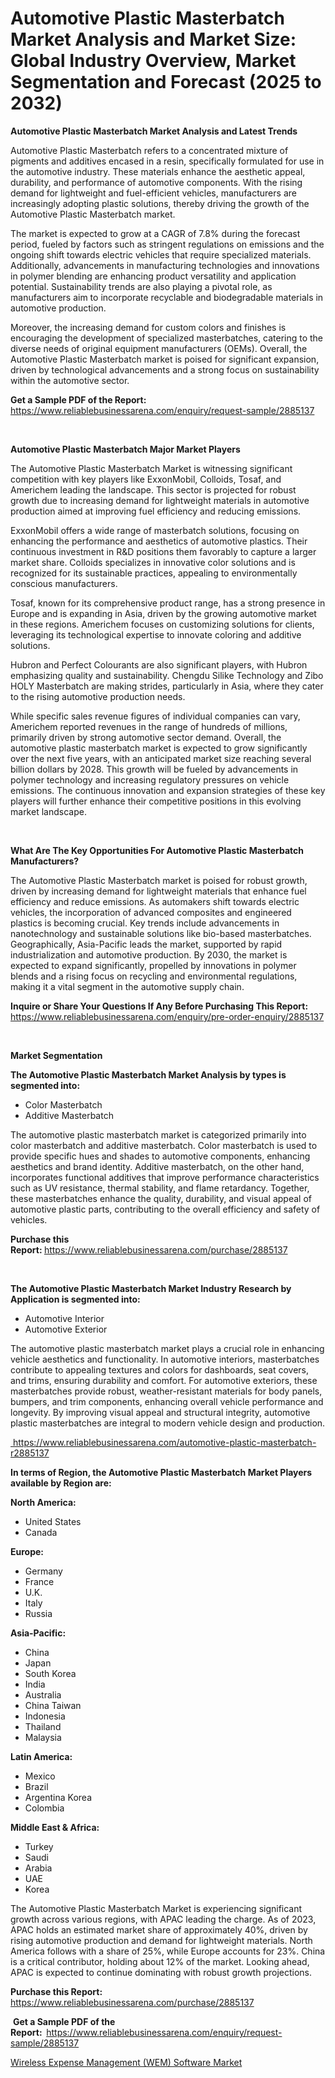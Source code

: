 <p><h1>Automotive Plastic Masterbatch Market Analysis and Market Size: Global Industry Overview, Market Segmentation and Forecast (2025 to 2032)</h1></p><p><strong>Automotive Plastic Masterbatch Market Analysis and Latest Trends</strong></p>
<p><p>Automotive Plastic Masterbatch refers to a concentrated mixture of pigments and additives encased in a resin, specifically formulated for use in the automotive industry. These materials enhance the aesthetic appeal, durability, and performance of automotive components. With the rising demand for lightweight and fuel-efficient vehicles, manufacturers are increasingly adopting plastic solutions, thereby driving the growth of the Automotive Plastic Masterbatch market.</p><p>The market is expected to grow at a CAGR of 7.8% during the forecast period, fueled by factors such as stringent regulations on emissions and the ongoing shift towards electric vehicles that require specialized materials. Additionally, advancements in manufacturing technologies and innovations in polymer blending are enhancing product versatility and application potential. Sustainability trends are also playing a pivotal role, as manufacturers aim to incorporate recyclable and biodegradable materials in automotive production. </p><p>Moreover, the increasing demand for custom colors and finishes is encouraging the development of specialized masterbatches, catering to the diverse needs of original equipment manufacturers (OEMs). Overall, the Automotive Plastic Masterbatch market is poised for significant expansion, driven by technological advancements and a strong focus on sustainability within the automotive sector.</p></p>
<p><strong>Get a Sample PDF of the Report:&nbsp;</strong> <a href="https://www.reliablebusinessarena.com/enquiry/request-sample/2885137?utm_campaign=1990&utm_medium=2&utm_source=Github&utm_content=ia&utm_term=13032025&utm_id=automotive-plastic-masterbatch">https://www.reliablebusinessarena.com/enquiry/request-sample/2885137</a></p>
<p>&nbsp;</p>
<p><strong>Automotive Plastic Masterbatch Major Market Players</strong></p>
<p><p>The Automotive Plastic Masterbatch Market is witnessing significant competition with key players like ExxonMobil, Colloids, Tosaf, and Americhem leading the landscape. This sector is projected for robust growth due to increasing demand for lightweight materials in automotive production aimed at improving fuel efficiency and reducing emissions.</p><p>ExxonMobil offers a wide range of masterbatch solutions, focusing on enhancing the performance and aesthetics of automotive plastics. Their continuous investment in R&D positions them favorably to capture a larger market share. Colloids specializes in innovative color solutions and is recognized for its sustainable practices, appealing to environmentally conscious manufacturers.</p><p>Tosaf, known for its comprehensive product range, has a strong presence in Europe and is expanding in Asia, driven by the growing automotive market in these regions. Americhem focuses on customizing solutions for clients, leveraging its technological expertise to innovate coloring and additive solutions.</p><p>Hubron and Perfect Colourants are also significant players, with Hubron emphasizing quality and sustainability. Chengdu Silike Technology and Zibo HOLY Masterbatch are making strides, particularly in Asia, where they cater to the rising automotive production needs.</p><p>While specific sales revenue figures of individual companies can vary, Americhem reported revenues in the range of hundreds of millions, primarily driven by strong automotive sector demand. Overall, the automotive plastic masterbatch market is expected to grow significantly over the next five years, with an anticipated market size reaching several billion dollars by 2028. This growth will be fueled by advancements in polymer technology and increasing regulatory pressures on vehicle emissions. The continuous innovation and expansion strategies of these key players will further enhance their competitive positions in this evolving market landscape.</p></p>
<p>&nbsp;</p>
<p><strong>What Are The Key Opportunities For Automotive Plastic Masterbatch Manufacturers?</strong></p>
<p><p>The Automotive Plastic Masterbatch market is poised for robust growth, driven by increasing demand for lightweight materials that enhance fuel efficiency and reduce emissions. As automakers shift towards electric vehicles, the incorporation of advanced composites and engineered plastics is becoming crucial. Key trends include advancements in nanotechnology and sustainable solutions like bio-based masterbatches. Geographically, Asia-Pacific leads the market, supported by rapid industrialization and automotive production. By 2030, the market is expected to expand significantly, propelled by innovations in polymer blends and a rising focus on recycling and environmental regulations, making it a vital segment in the automotive supply chain.</p></p>
<p><strong>Inquire or Share Your Questions If Any Before Purchasing This Report:</strong> <a href="https://www.reliablebusinessarena.com/enquiry/pre-order-enquiry/2885137?utm_campaign=1990&utm_medium=2&utm_source=Github&utm_content=ia&utm_term=13032025&utm_id=automotive-plastic-masterbatch">https://www.reliablebusinessarena.com/enquiry/pre-order-enquiry/2885137</a></p>
<p>&nbsp;</p>
<p><strong>Market Segmentation</strong></p>
<p><strong>The Automotive Plastic Masterbatch Market Analysis by types is segmented into:</strong></p>
<p><ul><li>Color Masterbatch</li><li>Additive Masterbatch</li></ul></p>
<p><p>The automotive plastic masterbatch market is categorized primarily into color masterbatch and additive masterbatch. Color masterbatch is used to provide specific hues and shades to automotive components, enhancing aesthetics and brand identity. Additive masterbatch, on the other hand, incorporates functional additives that improve performance characteristics such as UV resistance, thermal stability, and flame retardancy. Together, these masterbatches enhance the quality, durability, and visual appeal of automotive plastic parts, contributing to the overall efficiency and safety of vehicles.</p></p>
<p><strong>Purchase this Report:&nbsp;</strong><a href="https://www.reliablebusinessarena.com/purchase/2885137?utm_campaign=1990&utm_medium=2&utm_source=Github&utm_content=ia&utm_term=13032025&utm_id=automotive-plastic-masterbatch">https://www.reliablebusinessarena.com/purchase/2885137</a></p>
<p>&nbsp;</p>
<p><strong>The Automotive Plastic Masterbatch Market Industry Research by Application is segmented into:</strong></p>
<p><ul><li>Automotive Interior</li><li>Automotive Exterior</li></ul></p>
<p><p>The automotive plastic masterbatch market plays a crucial role in enhancing vehicle aesthetics and functionality. In automotive interiors, masterbatches contribute to appealing textures and colors for dashboards, seat covers, and trims, ensuring durability and comfort. For automotive exteriors, these masterbatches provide robust, weather-resistant materials for body panels, bumpers, and trim components, enhancing overall vehicle performance and longevity. By improving visual appeal and structural integrity, automotive plastic masterbatches are integral to modern vehicle design and production.</p></p>
<p><a href="https://www.reliablebusinessarena.com/automotive-plastic-masterbatch-r2885137?utm_campaign=1990&utm_medium=2&utm_source=Github&utm_content=ia&utm_term=13032025&utm_id=automotive-plastic-masterbatch">&nbsp;https://www.reliablebusinessarena.com/automotive-plastic-masterbatch-r2885137</a></p>
<p><strong>In terms of Region, the Automotive Plastic Masterbatch Market Players available by Region are:</strong></p>
<p>
    <p> <strong> North America: </strong>
        <ul>
            <li>United States</li>
            <li>Canada</li>
        </ul>
        </p> 
    <p> <strong> Europe: </strong>
        <ul>
            <li>Germany</li>
            <li>France</li>
            <li>U.K.</li>
            <li>Italy</li>
            <li>Russia</li>
        </ul>
        </p> 
    <p> <strong> Asia-Pacific: </strong>
        <ul>
            <li>China</li>
            <li>Japan</li>
            <li>South Korea</li>
            <li>India</li>
            <li>Australia</li>
            <li>China Taiwan</li>
            <li>Indonesia</li>
            <li>Thailand</li>
            <li>Malaysia</li>
        </ul>
        </p> 
    <p> <strong> Latin America: </strong>
        <ul>
            <li>Mexico</li>
            <li>Brazil</li>
            <li>Argentina Korea</li>
            <li>Colombia</li>
        </ul>
        </p> 
    <p> <strong> Middle East & Africa: </strong>
        <ul>
            <li>Turkey</li>
            <li>Saudi</li>
            <li>Arabia</li>
            <li>UAE</li>
            <li>Korea</li>
        </ul>
    </p>
    </p>
<p><p>The Automotive Plastic Masterbatch Market is experiencing significant growth across various regions, with APAC leading the charge. As of 2023, APAC holds an estimated market share of approximately 40%, driven by rising automotive production and demand for lightweight materials. North America follows with a share of 25%, while Europe accounts for 23%. China is a critical contributor, holding about 12% of the market. Looking ahead, APAC is expected to continue dominating with robust growth projections.</p></p>
<p><strong>Purchase this Report: </strong><a href="https://www.reliablebusinessarena.com/purchase/2885137?utm_campaign=1990&utm_medium=2&utm_source=Github&utm_content=ia&utm_term=13032025&utm_id=automotive-plastic-masterbatch">https://www.reliablebusinessarena.com/purchase/2885137</a></p>
<p>&nbsp;<strong>Get a Sample PDF of the Report:&nbsp;&nbsp;</strong><a href="https://www.reliablebusinessarena.com/enquiry/request-sample/2885137?utm_campaign=1990&utm_medium=2&utm_source=Github&utm_content=ia&utm_term=13032025&utm_id=automotive-plastic-masterbatch">https://www.reliablebusinessarena.com/enquiry/request-sample/2885137</a></p>
<p><strong></strong></p>
<p><p><a href="https://github.com/MarciaRunte/Market-Research-Report-List-2/blob/main/wireless-expense-management-wem-software-market.md?utm_campaign=1990&utm_medium=2&utm_source=Github&utm_content=ia&utm_term=13032025&utm_id=automotive-plastic-masterbatch">Wireless Expense Management (WEM) Software Market</a></p></p>